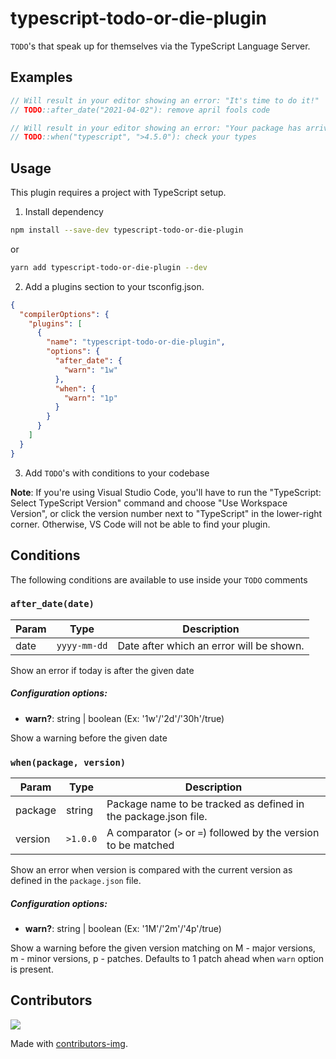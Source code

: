 # typescript-todo-or-die-plugin

`TODO`'s that speak up for themselves via the TypeScript Language Server.

## Examples

```typescript
// Will result in your editor showing an error: "It's time to do it!"
// TODO::after_date("2021-04-02"): remove april fools code
```

```typescript
// Will result in your editor showing an error: "Your package has arrived! now on 4.5.1"
// TODO::when("typescript", ">4.5.0"): check your types
```


## Usage

This plugin requires a project with TypeScript setup.

1. Install dependency

```bash
npm install --save-dev typescript-todo-or-die-plugin
```

or

```bash
yarn add typescript-todo-or-die-plugin --dev
```

2. Add a plugins section to your tsconfig.json.

```json
{
  "compilerOptions": {
    "plugins": [
      {
        "name": "typescript-todo-or-die-plugin",
        "options": {
          "after_date": {
            "warn": "1w"
          },
          "when": {
            "warn": "1p"
          }
        }
      }
    ]
  }
}
```

3. Add `TODO`'s with conditions to your codebase

**Note**: If you're using Visual Studio Code, you'll have to run the "TypeScript: Select TypeScript Version" command and choose "Use Workspace Version", or click the version number next to "TypeScript" in the lower-right corner. Otherwise, VS Code will not be able to find your plugin.
## Conditions

The following conditions are available to use inside your `TODO` comments

### `after_date(date)`

Param | Type | Description
---|---|---
date | `yyyy-mm-dd` | Date after which an error will be shown.

Show an error if today is after the given date

##### Configuration options:
- **warn?**: string | boolean (Ex: '1w'/'2d'/'30h'/true)

Show a warning before the given date

### `when(package, version)`

Param | Type | Description
---|---|---
package | string | Package name to be tracked as defined in the package.json file.
version | `>1.0.0` | A comparator (`>` or `=`) followed by the version to be matched

Show an error when version is compared with the current version as defined in the
`package.json` file.

##### Configuration options:
- **warn?**: string | boolean (Ex: '1M'/'2m'/'4p'/true)

Show a warning before the given version matching on M - major versions, m -
minor versions, p - patches. Defaults to 1 patch ahead when `warn` option is present.


## Contributors

<a href="https://github.com/ngnijland/typescript-todo-or-die-plugin/graphs/contributors">
  <img src="https://contrib.rocks/image?repo=ngnijland/typescript-todo-or-die-plugin" />
</a>

Made with [contributors-img](https://contrib.rocks).

